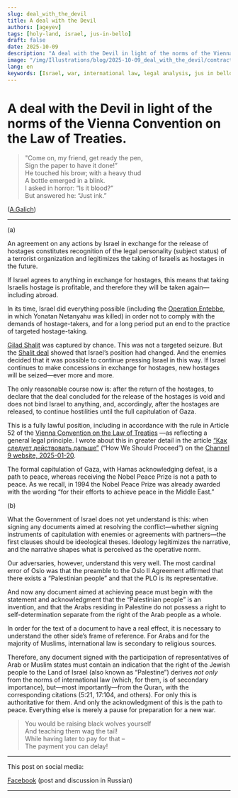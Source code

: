 ```yaml
---
slug: deal_with_the_devil
title: A deal with the Devil
authors: [ageyev]
tags: [holy-land, israel, jus-in-bello]
draft: false
date: 2025-10-09
description: "A deal with the Devil in light of the norms of the Vienna Convention on the Law of Treaties"
image: "/img/Illustrations/blog/2025-10-09_deal_with_the_devil/contract_with_the_devil_ChatGPT01.png" 
lang: en
keywords: [Israel, war, international law, legal analysis, jus in bello]
---
```


# A deal with the Devil in light of the norms of the Vienna Convention on the Law of Treaties.

> "Come on, my friend, get ready the pen, <br/>
> Sign the paper to have it done!” <br/>
> He touched his brow; with a heavy thud <br/>
> A bottle emerged in a blink. <br/>
> I asked in horror: “Is it blood?” <br/>
> But answered he: “Just ink.” <br/>

([A.Galich](https://translatedpoetry.wordpress.com/tag/galich/)) 

---

(a)

An agreement on any actions by Israel in exchange for the release of hostages constitutes recognition of the legal personality (subject status) of a terrorist organization and legitimizes the taking of Israelis as hostages in the future.

If Israel agrees to anything in exchange for hostages, this means that taking Israelis hostage is profitable, and therefore they will be taken again—including abroad.<!-- truncate -->

In its time, Israel did everything possible (including the [Operation Entebbe](https://en.wikipedia.org/wiki/Entebbe_raid), in which Yonatan Netanyahu was killed) in order not to comply with the demands of hostage-takers, and for a long period put an end to the practice of targeted hostage-taking. 

[Gilad Shalit](https://en.wikipedia.org/wiki/Gilad_Shalit) was captured by chance. This was not a targeted seizure. But the [Shalit deal](https://en.wikipedia.org/wiki/Gilad_Shalit_prisoner_exchange) showed that Israel’s position had changed. And the enemies decided that it was possible to continue pressing Israel in this way. If Israel continues to make concessions in exchange for hostages, new hostages will be seized—ever more and more.

The only reasonable course now is: after the return of the hostages, to declare that the deal concluded for the release of the hostages is void and does not bind Israel to anything, and, accordingly, after the hostages are released, to continue hostilities until the full capitulation of Gaza.

This is a fully lawful position, including in accordance with the rule in Article 52 of the [Vienna Convention on the Law of Treaties](https://en.wikipedia.org/wiki/Vienna_Convention_on_the_Law_of_Treaties) —as reflecting a general legal principle. I wrote about this in greater detail in the article [“Как следует действовать дальше”]((https://www.facebook.com/viktor.ageyev/posts/pfbid02FPyGZb3kJuQVf64JXAoTEJhwkjzFQ7xf21jMKgZo93tfmDq8N4DXLhPVXCDfe5til)) (“How We Should Proceed”) on the [Channel 9 website, 2025-01-20](https://www.9tv.co.il/item/85108).

The formal capitulation of Gaza, with Hamas acknowledging defeat, is a path to peace, whereas receiving the Nobel Peace Prize is not a path to peace. As we recall, in 1994 the Nobel Peace Prize was already awarded with the wording “for their efforts to achieve peace in the Middle East.”

(b)

What the Government of Israel does not yet understand is this: when signing any documents aimed at resolving the conflict—whether signing instruments of capitulation with enemies or agreements with partners—the first clauses should be ideological theses. Ideology legitimizes the narrative, and the narrative shapes what is perceived as the operative norm.

Our adversaries, however, understand this very well. The most cardinal error of Oslo was that the preamble to the Oslo II Agreement affirmed that there exists a “Palestinian people” and that the PLO is its representative.

And now any document aimed at achieving peace must begin with the statement and acknowledgment that the “Palestinian people” is an invention, and that the Arabs residing in Palestine do not possess a right to self-determination separate from the right of the Arab people as a whole.

In order for the text of a document to have a real effect, it is necessary to understand the other side’s frame of reference. For Arabs and for the majority of Muslims, international law is secondary to religious sources.

Therefore, any document signed with the participation of representatives of Arab or Muslim states must contain an indication that the right of the Jewish people to the Land of Israel (also known as “Palestine”) derives *not only* from the norms of international law (which, for them, is of secondary importance), but—most importantly—from the Quran, with the corresponding citations (5:21, 17:104, and others). For only this is authoritative for them. And only the acknowledgment of this is the path to peace. Everything else is merely a pause for preparation for a new war.

> You would be raising black wolves yourself <br/>
> And teaching them wag the tail! <br/>
> While having later to pay for that – <br/>
> The payment you can delay! <br/>

---

This post on social media:

[Facebook](https://www.facebook.com/viktor.ageyev/posts/pfbid0xP5TKZwGPyYV824UgTYV4je1uzpN3zHkLJk4G9b6NYZorxoD9Eez7AbrqhyPQocjl) (post and discussion in Russian)

---
